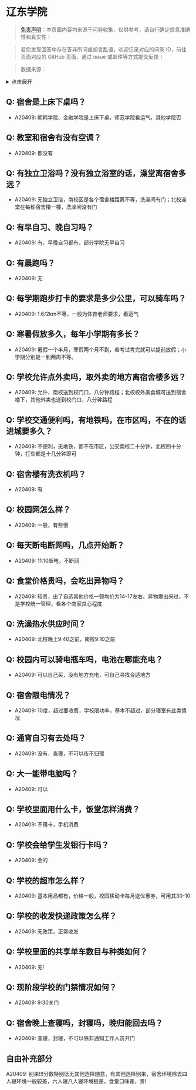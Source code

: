 # 辽东学院

> [免责声明](https://colleges.chat/#_3)：本页面内容均来源于问卷收集，仅供参考，请自行确定信息准确性和真实性！

> 若您发现回答中存在答非所问或胡言乱语，欢迎记录对应的问卷 ID，前往页面对应的 GitHub 页面，通过 issue 或邮件等方式提交反馈！

> 数据来源：

<details><summary>点击展开</summary>
<ul>
<li>A20409: 2563168328@qq.com (2023 年 06 月)</li>
</ul>
</details>

## Q: 宿舍是上床下桌吗？

- A20409: 朝韩学院、金融学院是上床下桌，师范学院看运气，其他学院否

## Q: 教室和宿舍有没有空调？

- A20409: 都没有

## Q: 有独立卫浴吗？没有独立浴室的话，澡堂离宿舍多远？

- A20409: 无独立卫浴，南校区是各个宿舍楼距离不等，洗澡间有门；北校澡堂在每栋宿舍楼一楼，洗澡间没有门

## Q: 有早自习、晚自习吗？

- A20409: 有，早晚自习都有，部分学院无早自习

## Q: 有晨跑吗？

- A20409: 无

## Q: 每学期跑步打卡的要求是多少公里，可以骑车吗？

- A20409: 1.6/2km不等，一般为体育老师要求，看运气

## Q: 寒暑假放多久，每年小学期有多长？

- A20409: 暑假一个半月，寒假两个月不到，若考试考完就可以提前放假；小学期分别是一到两周不等。

## Q: 学校允许点外卖吗，取外卖的地方离宿舍楼多远？

- A20409: 允许，南校送到校门口，八分钟路程；北校校外美食城可送到宿舍楼下，其他外卖也送到校门口，八分钟路程

## Q: 学校交通便利吗，有地铁吗，在市区吗，不在的话进城要多久？

- A20409: 不便利，无地铁，都不在市区，公交南校二十分钟，北校四十分钟，打车都是十几分钟即可

## Q: 宿舍楼有洗衣机吗？

- A20409: 有

## Q: 校园网怎么样？

- A20409: 一般，有些慢

## Q: 每天断电断网吗，几点开始断？

- A20409: 11:10断电，不断网

## Q: 食堂价格贵吗，会吃出异物吗？

- A20409: 较贵，出了自选其他价格一顿均价为14-17左右。异物爆出来过，不是学校统一管理，看各个商家良心程度

## Q: 洗澡热水供应时间？

- A20409: 北校晚上9:40之前，南校9:10之前

## Q: 校园内可以骑电瓶车吗，电池在哪能充电？

- A20409: 可以自己买，没有地方充电，可自己寻找合适地方

## Q: 宿舍限电情况？

- A20409: 10度，超过要收费，学校限功率，基本不超过，部分寝室有此类情况

## Q: 通宵自习有去处吗？

- A20409: 没有，查寝，不可以夜不归宿

## Q: 大一能带电脑吗？

- A20409: 可以

## Q: 学校里面用什么卡，饭堂怎样消费？

- A20409: 不用卡，手机消费

## Q: 学校会给学生发银行卡吗？

- A20409: 会的

## Q: 学校的超市怎么样？

- A20409: 基本用品都有，价格一般，校园移动卡每月送优惠券，可用其30-10

## Q: 学校的收发快递政策怎么样？

- A20409: 无政策，正常收发

## Q: 学校里面的共享单车数目与种类如何？

- A20409: 无!

## Q: 现阶段学校的门禁情况如何？

- A20409: 9:30关门

## Q: 宿舍晚上查寝吗，封寝吗，晚归能回去吗？

- A20409: 查寝，封寝，不可以除非通知工作人员开门

## 自由补充部分

A20409: 别来!!!分数特别低无其他选择随意，有其他选择别来，宿舍环境除去四人寝环境一般较差，六人寝八人寝环境极差。食堂口味差，贵!